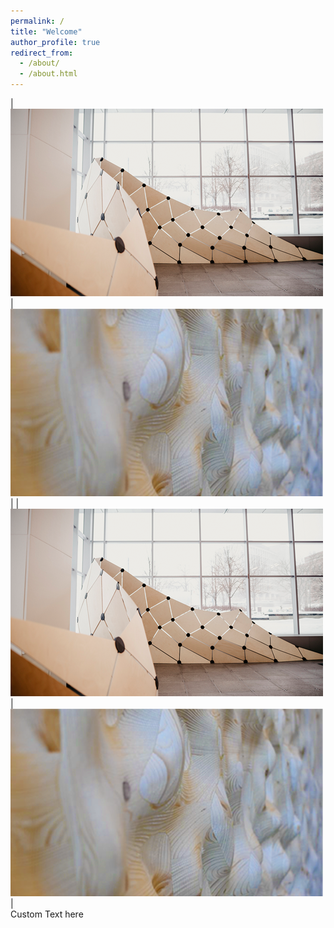 ```yaml
---
permalink: /
title: "Welcome"
author_profile: true
redirect_from: 
  - /about/
  - /about.html
---
```

| <img src='./images/GDP.png'> | <img src='./images/CLT.png'> |
| <img src='./images/GDP.png'> | <img src='./images/CLT.png'> |
<br/>
Custom Text here
